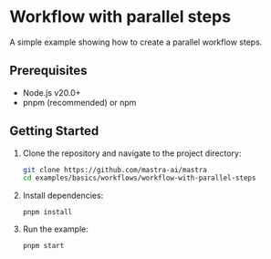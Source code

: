 # Workflow with parallel steps

A simple example showing how to create a parallel workflow steps.

## Prerequisites

- Node.js v20.0+
- pnpm (recommended) or npm

## Getting Started

1. Clone the repository and navigate to the project directory:

   ```bash
   git clone https://github.com/mastra-ai/mastra
   cd examples/basics/workflows/workflow-with-parallel-steps
   ```

2. Install dependencies:

   ```
   pnpm install
   ```

3. Run the example:

   ```bash
   pnpm start
   ```
